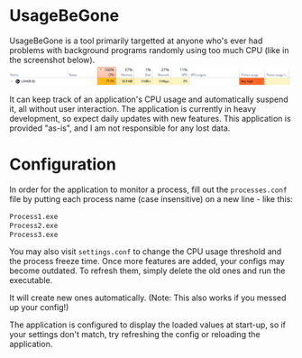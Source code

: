 # UsageBeGone
UsageBeGone is a tool primarily targetted at anyone who's ever had problems with background programs randomly using too much CPU (like in the screenshot below).
![High CPU Usage](https://raw.githubusercontent.com/sailent704/UsageBeGone/master/highCPU.png)


It can keep track of an application's CPU usage and automatically suspend it, all without user interaction.
The application is currently in heavy development, so expect daily updates with new features.
This application is provided "as-is", and I am not responsible for any lost data.

# Configuration
In order for the application to monitor a process, fill out the ``processes.conf`` file by putting each process name (case insensitive) on a new line - like this:
```
Process1.exe
Process2.exe
Process3.exe
```
You may also visit ``settings.conf`` to change the CPU usage threshold and the process freeze time. 
Once more features are added, your configs may become outdated. To refresh them, simply delete the old ones and run the executable.

It will create new ones automatically. (Note: This also works if you messed up your config!)

The application is configured to display the loaded values at start-up, so if your settings don't match, try refreshing the config or reloading the application.

